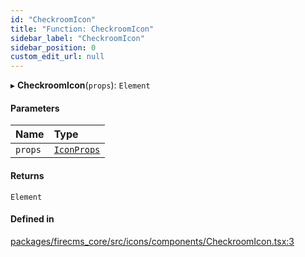 ```yaml
---
id: "CheckroomIcon"
title: "Function: CheckroomIcon"
sidebar_label: "CheckroomIcon"
sidebar_position: 0
custom_edit_url: null
---
```


▸ **CheckroomIcon**(`props`): `Element`

#### Parameters

| Name | Type |
| :------ | :------ |
| `props` | [`IconProps`](../types/IconProps.md) |

#### Returns

`Element`

#### Defined in

[packages/firecms_core/src/icons/components/CheckroomIcon.tsx:3](https://github.com/FireCMSco/firecms/blob/d45f3739/packages/firecms_core/src/icons/components/CheckroomIcon.tsx#L3)
